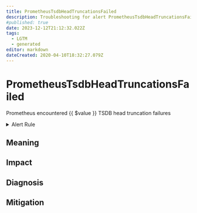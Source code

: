 ```yaml
---
title: PrometheusTsdbHeadTruncationsFailed
description: Troubleshooting for alert PrometheusTsdbHeadTruncationsFailed
#published: true
date: 2023-12-12T21:12:32.022Z
tags: 
  - LGTM
  - generated
editor: markdown
dateCreated: 2020-04-10T18:32:27.079Z
---
```


# PrometheusTsdbHeadTruncationsFailed

Prometheus encountered {{ $value }} TSDB head truncation failures

<details>
  <summary>Alert Rule</summary>

{{% rule "prometheus-self-monitoring/prometheus-self-monitoring-internal.yml" "PrometheusTsdbHeadTruncationsFailed" %}}

{{% comment %}}

```yaml
alert: PrometheusTsdbHeadTruncationsFailed
expr: increase(prometheus_tsdb_head_truncations_failed_total[1m]) > 0
for: 0m
labels:
    severity: critical
annotations:
    summary: Prometheus TSDB head truncations failed (instance {{ $labels.instance }})
    description: |-
        Prometheus encountered {{ $value }} TSDB head truncation failures
          VALUE = {{ $value }}
          LABELS = {{ $labels }}
    runbook: https://github.com/srerun/prometheus-alerts/blob/main/content/runbooks/prometheus-self-monitoring-internal/PrometheusTsdbHeadTruncationsFailed.md

```

{{% /comment %}}

</details>


## Meaning
[//]: # "Short paragraph that explains what the alert means"


## Impact
[//]: # "What could / will happen if the alert is not addressed"



## Diagnosis
[//]: # "Steps to take to identify the cause of the problem"



## Mitigation
[//]: # "The steps necessary to resolve the alert"
